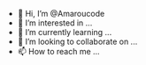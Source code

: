 - 👋 Hi, I’m @Amaroucode
- 👀 I’m interested in ...
- 🌱 I’m currently learning ...
- 💞️ I’m looking to collaborate on ...
- 📫 How to reach me ...

<!---
Amaroucode/Amaroucode is a ✨ special ✨ repository because its `README.md` (this file) appears on your GitHub profile.
You can click the Preview link to take a look at your changes.
--->
